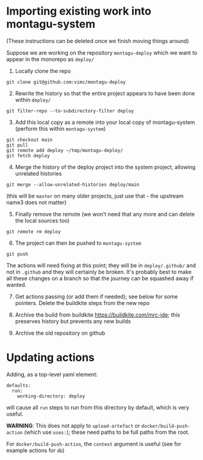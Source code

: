 # Importing existing work into montagu-system

(These instructions can be deleted once we finish moving things around)

Suppose we are working on the repository `montagu-deploy` which we want to appear in the monorepo as `deploy/`

1. Locally clone the repo

`git clone git@github.com:vimc/montagu-deploy`

2. Rewrite the history so that the entire project appears to have been done within `deploy/`

```
git filter-repo --to-subdirectory-filter deploy
```

3. Add this local copy as a remote into your local copy of montagu-system (perform this within `montagu-system`)

```
git checkout main
git pull
git remote add deploy ~/tmp/montagu-deploy/
git fetch deploy
```

4. Merge the history of the deploy project into the system project, allowing unrelated histories

```
git merge --allow-unrelated-histories deploy/main
```

(this will be `master` on many older projects, just use that - the upstream name3 does not matter)

5. Finally remove the remote (we won't need that any more and can delete the local sources too)

```
git remote rm deploy
```

6. The project can then be pushed to `montagu-system`

```
git push
```

The actions will need fixing at this point; they will be in `deploy/.github/` and not in `.github` and they will certainly be broken.  It's probably best to make all these changes on a branch so that the journey can be squashed away if wanted.

7. Get actions passing (or add them if needed); see below for some pointers.  Delete the buildkite steps from the new repo

8. Archive the build from buildkite https://buildkite.com/mrc-ide; this preserves history but prevents any new builds

9. Archive the old repository on github

# Updating actions

Adding, as a top-level yaml element:

```
defaults:
  run:
    working-directory: deploy
```

will cause all `run` steps to run from this directory by default, which is very useful.

**WARNING**: This does not apply to `upload-artefact` or `docker/build-push-action` (which use `uses:`); these need paths to be full paths from the root.

For `docker/build-push-action`, the `context` argument is useful (see for example actions for `db`)
